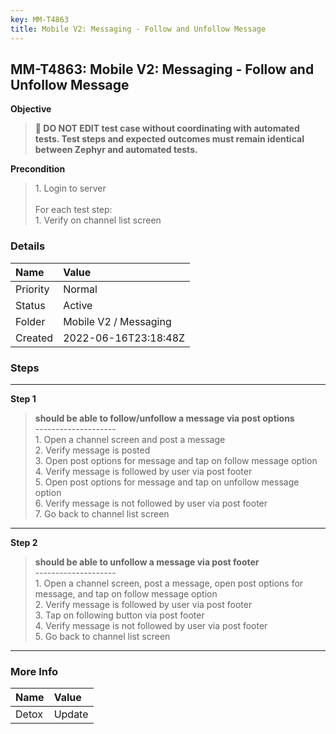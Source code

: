 ```yaml
---
key: MM-T4863
title: Mobile V2: Messaging - Follow and Unfollow Message
---
```


## MM-T4863: Mobile V2: Messaging - Follow and Unfollow Message

**Objective**

> <article><strong>🛑 DO NOT EDIT test case without coordinating with automated tests. Test steps and expected outcomes must remain identical between Zephyr and automated tests.</strong></article>

**Precondition**

> <article>1. Login to server<br /><br />For each test step:<br />1. Verify on channel list screen</article>

### Details

| Name     | Value                 |
| :------- | :-------------------- |
| Priority | Normal                |
| Status   | Active                |
| Folder   | Mobile V2 / Messaging |
| Created  | 2022-06-16T23:18:48Z  |

### Steps

<hr/>

**Step 1**

> <article><strong>should be able to follow/unfollow a message via post options</strong><br />--------------------<br />1. Open a channel screen and post a message<br />2. Verify message is posted<br />3. Open post options for message and tap on follow message option<br />4. Verify message is followed by user via post footer<br />5. Open post options for message and tap on unfollow message option<br />6. Verify message is not followed by user via post footer<br />7. Go back to channel list screen</article>

<hr/>

**Step 2**

> <article><strong>should be able to unfollow a message via post footer</strong><br />--------------------<br />1. Open a channel screen, post a message, open post options for message, and tap on follow message option<br />2. Verify message is followed by user via post footer<br />3. Tap on following button via post footer<br />4. Verify message is not followed by user via post footer<br />5. Go back to channel list screen</article>

<hr/>

### More Info

| Name  | Value  |
| :---- | :----- |
| Detox | Update |
